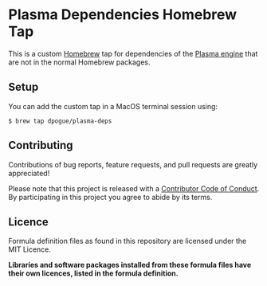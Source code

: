 Plasma Dependencies Homebrew Tap
================================

This is a custom [Homebrew](https://brew.sh) tap for dependencies of the [Plasma engine](https://github.com/H-uru/Plasma) that are not in the normal Homebrew packages.

## Setup

You can add the custom tap in a MacOS terminal session using:

```
$ brew tap dpogue/plasma-deps
```

Contributing
------------

Contributions of bug reports, feature requests, and pull requests are greatly appreciated!

Please note that this project is released with a [Contributor Code of Conduct](https://github.com/dpogue/homebrew-plasma-deps/blob/main/CODE_OF_CONDUCT.md). By participating in this project you agree to abide by its terms.

Licence
-------

Formula definition files as found in this repository are licensed under the MIT Licence.

**Libraries and software packages installed from these formula files have their own licences, listed in the formula definition.**
